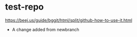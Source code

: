 # test-repo

https://beej.us/guide/bggit/html/split/github-how-to-use-it.html

- A change added from newbranch